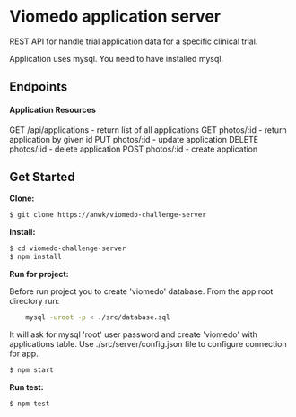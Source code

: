 # Viomedo application server 

REST API for handle trial application data for a specific clinical trial.

Application uses mysql. You need to have installed mysql.

## Endpoints

#### Application Resources

GET /api/applications - return list of all applications
GET photos/:id - return application by given id
PUT photos/:id - update application 
DELETE photos/:id - delete application
POST photos/:id - create application 

## Get Started
**Clone:**
```bash
$ git clone https://anwk/viomedo-challenge-server
```

**Install:**
```bash
$ cd viomedo-challenge-server
$ npm install
```

**Run for project:**

Before run project you to create 'viomedo' database.
From the app root directory run: 

```bash
    mysql -uroot -p < ./src/database.sql
```

It will ask for mysql 'root' user password and create 'viomedo' with applications table. 
Use ./src/server/config.json file to configure connection for app. 


```bash
$ npm start
```

**Run test:**
```bash
$ npm test
```